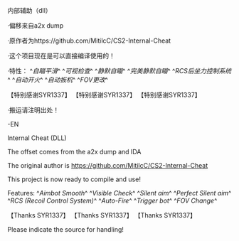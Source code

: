 内部辅助（dll）

·偏移来自a2x dump

·原作者为https://github.com/MitilcC/CS2-Internal-Cheat

·这个项目现在是可以直接编译使用的！

·特性：
^*自瞄平滑*^
^*可视检查*^
^*静默自瞄*^
^*完美静默自瞄*^
^*RCS后坐力控制系统*^
^*自动开火*^
^*自动扳机*^
^*FOV更改*^



 【特别感谢SYR1337】
 【特别感谢SYR1337】
 【特别感谢SYR1337】


·搬运请注明出处！

-EN

Internal Cheat (DLL)

The offset comes from the a2x dump and IDA

The original author is https://github.com/MitilcC/CS2-Internal-Cheat

This project is now ready to compile and use!

Features: 
^*Aimbot Smooth*^
^*Visible Check*^
^*Silent aim*^
^*Perfect Silent aim*^
^*RCS (Recoil Control System)*^
^*Auto-Fire*^
^*Trigger bot*^
^*FOV Change*^


【Thanks SYR1337】 
【Thanks SYR1337】 
【Thanks SYR1337】


Please indicate the source for handling!
